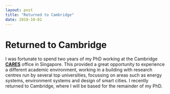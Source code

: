 ```yaml
---
layout: post
title: "Returned to Cambridge"
date: 2018-10-01
---
```


<div class="title">
	<h1>Returned to Cambridge</h1>
</div>

<p>
I was fortunate to spend two years of my PhD working at the Cambridge 
<a href="https://www.cares.cam.ac.uk/"><b>CARES</b></a> office in Singapore. 
This provided a great opportunity to experience a different academic environment, 
working in a building with research centres run by several top universities, 
focussing on areas such as energy systems, environment systems and design of smart cities. 
I recently returned to Cambridge, where I will be based for the remainder of my PhD. 
</p>
